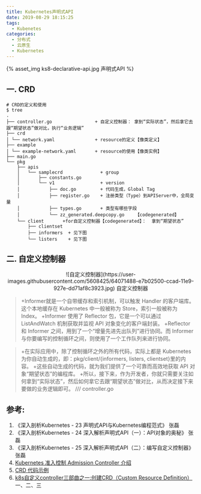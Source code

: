 ```yaml
---
title: Kubernetes声明式API
date: 2019-08-29 18:15:25
tags:
  - Kubenetes
categories:
  - 分布式 
  - 云原生
  - Kubernetes
---
```


<p hidden></p>
<!-- more -->

{% asset_img  ks8-declarative-api.jpg  声明式API %}

## 一. CRD
```
# CRD的定义和使用
$ tree
.
├── controller.go                + 自定义控制器： 拿到“实际状态”，然后拿它去跟“期望状态”做对比，执行“业务逻辑”
├── crd
│ └── network.yaml               + resource的定义【像类定义】
├── example
│ └── example-network.yaml       + resource的使用【像类实例】
├── main.go
└── pkg
	├── apis
	│ 	└── samplecrd              + group 
	│ 		├── constants.go
	│ 		└── v1                 + version
	│ 			├── doc.go         + 代码生成，Global Tag 
	│ 			├── register.go    + 注册类型（Type）到APIServer中，全局变量
	│ 			├── types.go       + 类型有哪些字段
	│ 			└── zz_generated.deepcopy.go    【codegenerated】
	└── client       +for自定义控制器【codegenerated】：  拿到“期望状态” 
		├── clientset
		├── informers  + 见下图
		└── listers    + 见下图
```

## 二. 自定义控制器 
<div style="text-align: center;">
![自定义控制器](https://user-images.githubusercontent.com/5608425/64071488-e7b02500-ccad-11e9-927e-dd71af8c3923.jpg)  自定义控制器
</div>

>+Informer就是一个自带缓存和索引机制，可以触发 Handler 的客户端库。这个本地缓存在 Kubernetes 中一般被称为 Store，索引一般被称为 Index。
 +Informer 使用了 Reflector 包，它是一个可以通过 ListAndWatch 机制获取并监视 API 对象变化的客户端封装。
 +Reflector 和 Informer 之间，用到了一个“增量先进先出队列”进行协同。而 Informer 与你要编写的控制循环之间，则使用了一个工作队列来进行协同。

>+在实际应用中，除了控制循环之外的所有代码，实际上都是 Kubernetes 为你自动生成的，即：pkg/client/{informers, listers, clientset}里的内容。
 +这些自动生成的代码，就为我们提供了一个可靠而高效地获取 API 对象“期望状态”的编程库。
 +所以，接下来，作为开发者，你就只需要关注如何拿到“实际状态”，然后如何拿它去跟“期望状态”做对比，从而决定接下来要做的业务逻辑即可。  /// controller.go


## 参考:
1. 《深入剖析Kubernetes  - 23  声明式API与Kubernetes编程范式》  张磊 
2. 《深入剖析Kubernetes  - 24  深入解析声明式API（一）：API对象的奥秘》  张磊
3. 《深入剖析Kubernetes  - 25  深入解析声明式API（二）：编写自定义控制器》  张磊
4. [Kubernetes 准入控制 Admission Controller 介绍](https://juejin.im/post/5ba3547ae51d450e425ec6a5)
5. [CRD 代码示例](https://github.com/resouer/k8s-controller-custom-resource)
6. [k8s自定义controller三部曲之一:创建CRD（Custom Resource Definition）](https://blog.csdn.net/boling_cavalry/article/details/88917818) 一、二、三